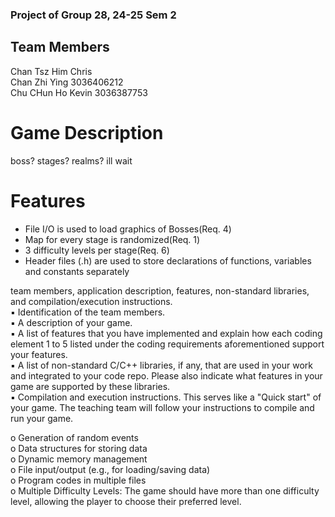 ### Project of Group 28, 24-25 Sem 2 

## Team Members
  Chan Tsz Him Chris  
  Chan Zhi Ying  3036406212  
  Chu CHun Ho Kevin  3036387753  

# Game Description
  boss? stages? realms? ill wait

# Features  
  - File I/O is used to load graphics of Bosses(Req. 4)
  - Map for every stage is randomized(Req. 1)
  - 3 difficulty levels per stage(Req. 6)
  - Header files (.h) are used to store declarations of functions, variables and constants separately

team members, application description, features, non-standard libraries, and compilation/execution instructions.  
▪ Identification of the team members.  
▪ A description of your game.   
▪ A list of features that you have implemented and explain how each coding element 1 to 5 listed under the coding requirements aforementioned support your features.   
▪ A list of non-standard C/C++ libraries, if any, that are used in your work and integrated to your code repo. Please also indicate what features in your game are supported by these libraries.   
▪ Compilation and execution instructions. This serves like a "Quick start" of your game. The teaching team will follow your instructions to compile and run your game.   

o Generation of random events   
o Data structures for storing data   
o Dynamic memory management   
o File input/output (e.g., for loading/saving data)   
o Program codes in multiple files   
o Multiple Difficulty Levels: The game should have more than one difficulty level, allowing the player to choose their preferred level.  
